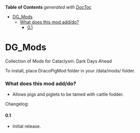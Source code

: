 <!-- START doctoc generated TOC please keep comment here to allow auto update -->
<!-- DON'T EDIT THIS SECTION, INSTEAD RE-RUN doctoc TO UPDATE -->
**Table of Contents**  *generated with [DocToc](https://github.com/thlorenz/doctoc)*

- [DG_Mods](#dg_mods)
    - [What does this mod add/do?](#what-does-this-mod-adddo)
      - [0.1](#01)

<!-- END doctoc generated TOC please keep comment here to allow auto update -->

# DG_Mods
Collection of Mods for Cataclysm: Dark Days Ahead

To install, place DracoPigMod folder in your /data/mods/ folder.

### What does this mod add/do?
* Allows pigs and piglets to be tamed with cattle fodder.

Changelog:

#### 0.1

- Initial release.
